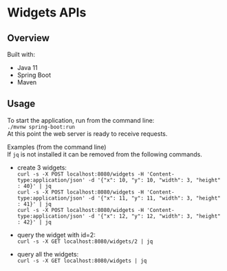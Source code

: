 # Widgets APIs #

## Overview ##
Built with:
* Java 11
* Spring Boot
* Maven

## Usage ##
To start the application, run from the command line:  
    `./mvnw spring-boot:run`  
At this point the web server is ready to receive requests.

Examples (from the command line)  
If `jq` is not installed it can be removed from the following commands.  
- create 3 widgets:  
  `curl -s -X POST localhost:8080/widgets -H 'Content-type:application/json' -d '{"x": 10, "y": 10, "width": 3, "height" : 40}' | jq`  
  `curl -s -X POST localhost:8080/widgets -H 'Content-type:application/json' -d '{"x": 11, "y": 11, "width": 3, "height" : 41}' | jq`  
  `curl -s -X POST localhost:8080/widgets -H 'Content-type:application/json' -d '{"x": 12, "y": 12, "width": 3, "height" : 42}' | jq`  
  
- query the widget with id=2:  
  `curl -s -X GET localhost:8080/widgets/2 | jq`

- query all the widgets:  
  `curl -s -X GET localhost:8080/widgets | jq`
